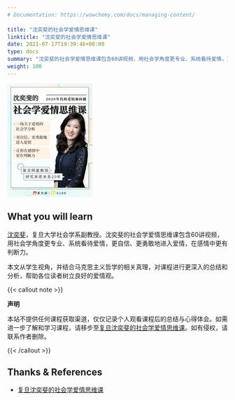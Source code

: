```yaml
---
# Documentation: https://wowchemy.com/docs/managing-content/

title: "沈奕斐的社会学爱情思维课"
linktitle: "沈奕斐的社会学爱情思维课"
date: 2021-07-17T19:39:46+08:00
type: docs
summary: "沈奕斐的社会学爱情思维课包含60讲视频，用社会学角度更专业、系统看待爱情，更自信、更勇敢地进入爱情，在感情中更有判断力。"
weight: 100
---
```


![](cover.jpg)

## What you will learn

[沈奕斐](https://ssdpp.fudan.edu.cn/84/c0/c21318a230592/page.htm)，复旦大学社会学系副教授。沈奕斐的社会学爱情思维课包含60讲视频，用社会学角度更专业、系统看待爱情，更自信、更勇敢地进入爱情，在感情中更有判断力。

本文从学生视角，并结合马克思主义哲学的相关真理，对课程进行更深入的总结和分析，帮助各位读者树立良好的爱情观。

{{< callout note >}}

**声明**

本站不提供任何课程获取渠道，仅仅记录个人观看课程后的总结与心得体会。如需进一步了解和学习课程，请移步至[复旦沈奕斐的社会学爱情思维课](https://www.iqiyi.com/a_19rrhl74up.html)。如有侵权，请联系作者删除。

{{< /callout >}}

## Thanks & References

- [复旦沈奕斐的社会学爱情思维课](https://www.iqiyi.com/a_19rrhl74up.html)